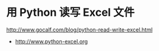 # 用 Python 读写 Excel 文件
http://www.gocalf.com/blog/python-read-write-excel.html

* http://www.python-excel.org
